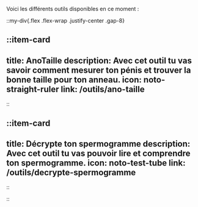 Voici les différents outils disponibles en ce moment :

::my-div{.flex .flex-wrap .justify-center .gap-8}

::item-card
---
title: AnoTaille
description: Avec cet outil tu vas savoir comment mesurer ton pénis et trouver la bonne taille pour ton anneau.
icon: noto-straight-ruler
link: /outils/ano-taille
---
::

::item-card
---
title: Décrypte ton spermogramme
description: Avec cet outil tu vas pouvoir lire et comprendre ton spermogramme.
icon: noto-test-tube
link: /outils/decrypte-spermogramme
---
::

::
